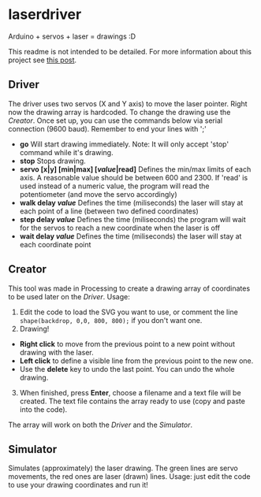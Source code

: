 laserdriver
===========

Arduino + servos + laser = drawings :D

This readme is not intended to be detailed. For more information about this project see [this post](http://blog.elamperti.com/2013/11/drawing-with-a-laser/).


Driver
------

The driver uses two servos (X and Y axis) to move the laser pointer. Right now the drawing array is hardcoded. To change the drawing use the *Creator*.
Once set up, you can use the commands below via serial connection (9600 baud). Remember to end your lines with ';'

  * **go** Will start drawing immediately. Note: It will only accept 'stop' command while it's drawing.
  * **stop** Stops drawing.
  * **servo [x|y] [min|max] [_value_|read]** Defines the min/max limits of each axis. A reasonable value should be between 600 and 2300. If 'read' is used instead of a numeric value, the program will read the potentiometer (and move the servo accordingly)
  * **walk delay _value_** Defines the time (miliseconds) the laser will stay at each point of a line (between two defined coordinates)
  * **step delay _value_** Defines the time (miliseconds) the program will wait for the servos to reach a new coordinate when the laser is off
  * **wait delay _value_** Defines the time (miliseconds) the laser will stay at each coordinate point


Creator
-------

This tool was made in Processing to create a drawing array of coordinates to be used later on the *Driver*. Usage:

1. Edit the code to load the SVG you want to use, or comment the line `shape(backdrop, 0,0, 800, 800);` if you don't want one.
2. Drawing!
  * **Right click** to move from the previous point to a new point without drawing with the laser.
  * **Left click** to define a visible line from the previous point to the new one.
  * Use the **delete** key to undo the last point. You can undo the whole drawing.
3. When finished, press **Enter**, choose a filename and a text file will be created. The text file contains the array ready to use (copy and paste into the code).

The array will work on both the *Driver* and the *Simulator*.


Simulator
---------

Simulates (approximately) the laser drawing. The green lines are servo movements, the red ones are laser (drawn) lines.
Usage: just edit the code to use your drawing coordinates and run it!

